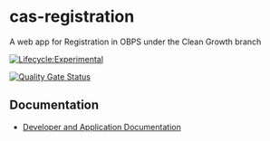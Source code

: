 # cas-registration

A web app for Registration in OBPS under the Clean Growth branch

[![Lifecycle:Experimental](https://img.shields.io/badge/Lifecycle-Experimental-339999)](Redirect-URL)

[![Quality Gate Status](https://sonarcloud.io/api/project_badges/measure?project=bcgov_cas-registration&metric=alert_status)](https://sonarcloud.io/summary/new_code?id=bcgov_cas-registration)

## Documentation

- [Developer and Application Documentation](./docs)
